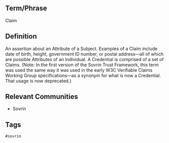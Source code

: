 ## Term/Phrase
Claim

## Definition
An assertion about an Attribute of a Subject. Examples of a Claim include date of birth, height, government ID number, or postal address&mdash;all of which are possible Attributes of an Individual. A Credential is comprised of a set of Claims. (Note: In the first version of the Sovrin Trust Framework, this term was used the same way it was used in the early W3C Verifiable Claims Working Group specifications&mdash;as a synonym for what is now a Credential. That usage is now deprecated.)

## Relevant Communities
* Sovrin

## Tags
```
#sovrin
```
